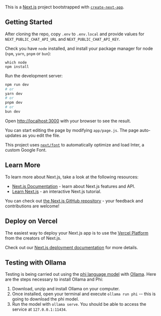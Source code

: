 This is a [Next.js](https://nextjs.org/) project bootstrapped with [`create-next-app`](https://github.com/vercel/next.js/tree/canary/packages/create-next-app).

## Getting Started

After cloning the repo, copy `.env` to `.env.local` and provide values for `NEXT_PUBLIC_CHAT_API_URL` and `NEXT_PUBLIC_CHAT_API_KEY`.

Check you have `node` installed, and install your package manager for node (`npm`, `yarn`, `pnpm` or `bun`):

```
which node
npm install
```

Run the development server:

```bash
npm run dev
# or
yarn dev
# or
pnpm dev
# or
bun dev
```

Open [http://localhost:3000](http://localhost:3000) with your browser to see the result.

You can start editing the page by modifying `app/page.js`. The page auto-updates as you edit the file.

This project uses [`next/font`](https://nextjs.org/docs/basic-features/font-optimization) to automatically optimize and load Inter, a custom Google Font.

## Learn More

To learn more about Next.js, take a look at the following resources:

- [Next.js Documentation](https://nextjs.org/docs) - learn about Next.js features and API.
- [Learn Next.js](https://nextjs.org/learn) - an interactive Next.js tutorial.

You can check out [the Next.js GitHub repository](https://github.com/vercel/next.js/) - your feedback and contributions are welcome!

## Deploy on Vercel

The easiest way to deploy your Next.js app is to use the [Vercel Platform](https://vercel.com/new?utm_medium=default-template&filter=next.js&utm_source=create-next-app&utm_campaign=create-next-app-readme) from the creators of Next.js.

Check out our [Next.js deployment documentation](https://nextjs.org/docs/deployment) for more details.

## Testing with Ollama

Testing is being carried out using the [phi language model](https://ollama.ai/library/phi) with [Ollama](https://ollama.ai/). Here are the steps necessary to install Ollama and Phi:

1. Download, unzip and install Ollama on your computer.
2. Once installed, open your terminal and execute `ollama run phi` -- this is going to download the phi model.
3. Run the model with `ollama serve`. You should be able to access the service at `127.0.0.1:11434`.
